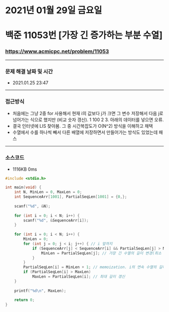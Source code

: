 
# 2021년 01월 29일 금요일
# 백준 11053번 [가장 긴 증가하는 부분 수열]
### https://www.acmicpc.net/problem/11053

---

### 문제 해결 날짜 및 시간
- 2021.01.25 23:47

---
### 접근방식
- 처음에는 그냥 2중 for 사용해서 현재 i의 값보다 j가 크면 그 변수 저장해서 다음 j로 넘어가는 식으로 했지만 (비교 숫자 갱신). 1 100 2 3. 아래의 데이터를 넣으면 오류.
- 결국 인터넷에 LIS 찾아봄. 그 중 시간복잡도가 O(N^2) 방식을 이해하고 채택
- 수열에서 수를 하나씩 빼서 다른 배열에 저장하면서 만들어가는 방식도 있었는데 패스

---
### 소스코드
- 1116KB 0ms

```C
#include <stdio.h>

int main(void) {
	int N, MinLen = 0, MaxLen = 0;
	int SequenceArr[1001], PartialSeqLen[1001] = {0,};
	
	scanf("%d", &N);
	
	for (int i = 0; i < N; i++) {
		scanf("%d", &SequenceArr[i]);
	}
	
	for (int i = 0; i < N; i++) {
		MinLen = 0;
		for (int j = 0; j < i; j++) { // i 앞까지
			if (SequenceArr[j] < SequenceArr[i] && PartialSeqLen[j] > MinLen) { // i보다 j가 작고 j의 연속 수열의 길이가 더 길면
				MinLen = PartialSeqLen[j]; // 가장 긴 수열의 길이 변경(최소 충족 수열의 길이 갱신)
			}
		}
		PartialSeqLen[i] = MinLen + 1; // memoization. i의 연속 수열의 길이 저장.(+1은 i자신 포함)
		if (PartialSeqLen[i] > MaxLen)
			MaxLen = PartialSeqLen[i]; // 최대 길이 갱신
	}
	
	printf("%d\n", MaxLen);
	
	return 0;
}
```
